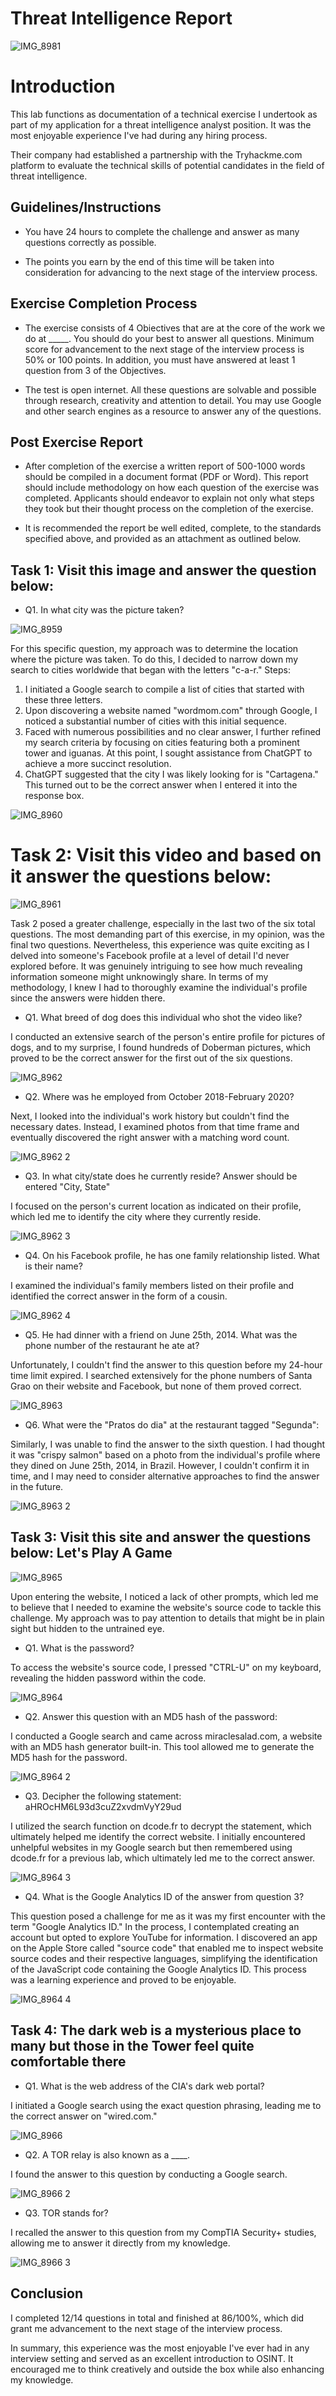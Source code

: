 # Threat Intelligence Report


![IMG_8981](https://github.com/InfoSecDion/Threat-Intel/assets/105241007/320f3dc0-2118-4044-a757-4bb412072883)

<h1>Introduction</h1>
This lab functions as documentation of a technical exercise I undertook as part of my application for a threat intelligence analyst position. It was the most enjoyable experience I've had during any hiring process.

Their company had established a partnership with the Tryhackme.com platform to evaluate the technical skills of potential candidates in the field of threat intelligence.<br />

<h2>Guidelines/Instructions</h2>

- You have 24 hours to complete the challenge and answer as many questions correctly as possible.

- The points you earn by the end of this time will be taken into consideration for advancing to the next stage of the interview process.

<h2>Exercise Completion Process</h2>

- The exercise consists of 4 Obiectives that are at the core of the work we do at _____. You should do your best to answer all questions. Minimum score for advancement to the next stage of the interview process is 50% or 100 points. In addition, you must have answered at least 1 question from 3 of the Objectives.

- The test is open internet. All these questions are solvable and possible through research, creativity and attention to detail. You may use Google and other search engines as a resource to answer any of the questions.

<h2>Post Exercise Report</h2>

- After completion of the exercise a written report of 500-1000 words should be compiled in a document format
(PDF or Word). This report should include methodology on how each question of the exercise was completed.
Applicants should endeavor to explain not only what steps they took but their thought process on the completion of the exercise.

- It is recommended the report be well edited, complete, to the standards specified above, and provided as an attachment as outlined below.

<h2>Task 1: Visit this image and answer the question below:</h2>

- Q1. In what city was the picture taken?

![IMG_8959](https://github.com/InfoSecDion/Threat-Intel/assets/105241007/fa39ff72-e9bd-42da-a7f8-abd4aa3a1aad)

For this specific question, my approach was to determine the location where the picture was taken. To do this, I decided to narrow down my search to cities worldwide that began with the letters "c-a-r."
Steps:
1. I initiated a Google search to compile a list of cities that started with these three letters.
2. Upon discovering a website named "wordmom.com" through Google, I noticed a substantial number of cities with this initial sequence.
3. Faced with numerous possibilities and no clear answer, I further refined my search criteria by focusing on cities featuring both a prominent tower and iguanas. At this point, I sought assistance from ChatGPT to achieve a more succinct resolution.
4. ChatGPT suggested that the city I was likely looking for is "Cartagena." This turned out to be the correct answer when I entered it into the response box.

![IMG_8960](https://github.com/InfoSecDion/Threat-Intel/assets/105241007/70273355-cb25-4bfc-aa4d-b0654c9f3b14)


<h1>Task 2: Visit this video and based on it answer the questions below:</h1>

![IMG_8961](https://github.com/InfoSecDion/Threat-Intel/assets/105241007/92322e34-6466-4813-af14-2f8f473b03ab)

Task 2 posed a greater challenge, especially in the last two of the six total questions. The most demanding part of this exercise, in my opinion, was the final two questions. Nevertheless, this experience was quite exciting as I delved into someone's Facebook profile at a level of detail I'd never explored before. It was genuinely intriguing to see how much revealing information someone might unknowingly share. In terms of my methodology, I knew I had to thoroughly examine the individual's profile since the answers were hidden there.

- Q1. What breed of dog does this individual who shot the video like?

I conducted an extensive search of the person's entire profile for pictures of dogs, and to my surprise, I found hundreds of Doberman pictures, which proved to be the correct answer for the first out of the six questions.

![IMG_8962](https://github.com/InfoSecDion/Threat-Intel/assets/105241007/7d95c397-2743-4472-9e01-a61b9af751bb)

- Q2. Where was he employed from October 2018-February 2020?

Next, I looked into the individual's work history but couldn't find the necessary dates. Instead, I examined photos from that time frame and eventually discovered the right answer with a matching word count.

![IMG_8962 2](https://github.com/InfoSecDion/Threat-Intel/assets/105241007/b160819c-728e-42ad-b357-7130fe48b9c1)

- Q3. In what city/state does he currently reside? Answer should be entered "City, State"

I focused on the person's current location as indicated on their profile, which led me to identify the city where they currently reside.

![IMG_8962 3](https://github.com/InfoSecDion/Threat-Intel/assets/105241007/0162b018-ba88-471e-9de4-7a2f826e4317)

- Q4. On his Facebook profile, he has one family relationship listed. What is their name?

I examined the individual's family members listed on their profile and identified the correct answer in the form of a cousin.

![IMG_8962 4](https://github.com/InfoSecDion/Threat-Intel/assets/105241007/8da62a25-e386-41d3-b6ce-32ad442a7984)

- Q5. He had dinner with a friend on June 25th, 2014. What was the phone number of the restaurant he ate at?

Unfortunately, I couldn't find the answer to this question before my 24-hour time limit expired. I searched extensively for the phone numbers of Santa Grao on their website and Facebook, but none of them proved correct.

![IMG_8963](https://github.com/InfoSecDion/Threat-Intel/assets/105241007/30ea78e9-e4a7-4345-9539-c12e57bb2671)

- Q6. What were the "Pratos do dia" at the restaurant tagged "Segunda":

Similarly, I was unable to find the answer to the sixth question. I had thought it was "crispy salmon" based on a photo from the individual's profile where they dined on June 25th, 2014, in Brazil. However, I couldn't confirm it in time, and I may need to consider alternative approaches to find the answer in the future.

![IMG_8963 2](https://github.com/InfoSecDion/Threat-Intel/assets/105241007/a93f6b73-81b5-4964-9b5a-5209a58767fb)

<h2>Task 3: Visit this site and answer the questions below: Let's Play A Game</h2>

![IMG_8965](https://github.com/InfoSecDion/Threat-Intel/assets/105241007/9b8660b2-c4b2-4d07-bfd2-21cc00418e0d)

Upon entering the website, I noticed a lack of other prompts, which led me to believe that I needed to examine the website's source code to tackle this challenge. My approach was to pay attention to details that might be in plain sight but hidden to the untrained eye.


- Q1. What is the password?

To access the website's source code, I pressed "CTRL-U" on my keyboard, revealing the hidden password within the code.

![IMG_8964](https://github.com/InfoSecDion/Threat-Intel/assets/105241007/07e66f4f-ab85-4f92-8149-2f6bad452c34)

- Q2. Answer this question with an MD5 hash of the password:

I conducted a Google search and came across miraclesalad.com, a website with an MD5 hash generator built-in. This tool allowed me to generate the MD5 hash for the password.

![IMG_8964 2](https://github.com/InfoSecDion/Threat-Intel/assets/105241007/62ac4a36-dc77-4518-80ed-13ced20ed112)

- Q3. Decipher the following statement: aHROcHM6L93d3cuZ2xvdmVyY29ud

I utilized the search function on dcode.fr to decrypt the statement, which ultimately helped me identify the correct website. I initially encountered unhelpful websites in my Google search but then remembered using dcode.fr for a previous lab, which ultimately led me to the correct answer.

![IMG_8964 3](https://github.com/InfoSecDion/Threat-Intel/assets/105241007/273109e4-9194-4526-ac78-156f85d46d41)

- Q4. What is the Google Analytics ID of the answer from question 3?

This question posed a challenge for me as it was my first encounter with the term "Google Analytics ID." In the process, I contemplated creating an account but opted to explore YouTube for information. I discovered an app on the Apple Store called "source code" that enabled me to inspect website source codes and their respective languages, simplifying the identification of the JavaScript code containing the Google Analytics ID. This process was a learning experience and proved to be enjoyable.

![IMG_8964 4](https://github.com/InfoSecDion/Threat-Intel/assets/105241007/613302b5-82ac-4bf6-bc06-4ff546236489)

<h2>Task 4: The dark web is a mysterious place to many but those in the Tower feel quite comfortable there</h2>

- Q1. What is the web address of the CIA's dark web portal?

I initiated a Google search using the exact question phrasing, leading me to the correct answer on "wired.com."

![IMG_8966](https://github.com/InfoSecDion/Threat-Intel/assets/105241007/04104237-1e83-4f18-855d-3616148c2250)

- Q2. A TOR relay is also known as a ____.

I found the answer to this question by conducting a Google search.

![IMG_8966 2](https://github.com/InfoSecDion/Threat-Intel/assets/105241007/88f2a6d8-909c-4b6f-8fa9-e8919fc95a05)

- Q3. TOR stands for?

I recalled the answer to this question from my CompTIA Security+ studies, allowing me to answer it directly from my knowledge.

![IMG_8966 3](https://github.com/InfoSecDion/Threat-Intel/assets/105241007/7893058e-f220-4127-9abb-c4131b4bef52)

## Conclusion

I completed 12/14 questions in total and finished at 86/100%, which did grant me advancement to the next stage of the interview process.

In summary, this experience was the most enjoyable I've ever had in any interview setting and served as an excellent introduction to OSINT. It encouraged me to think creatively and outside the box while also enhancing my knowledge.

